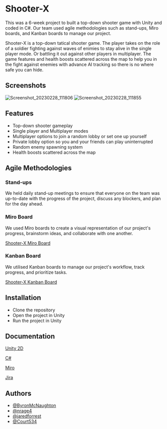 
# Shooter-X
This was a 6-week project to built a top-down shooter game with Unity and coded in C#. Our team used agile methodologies such as stand-ups, Miro boards, and Kanban boards to manage our project.

Shooter-X is a top-down tatical shooter game. The player takes on the role of a soldier fighting against waves of enimies to stay alive in the single player mode. Or battling it out against other players in multiplayer. The game features  and health boosts scattered across the map to help you in the fight against enemies with advance AI tracking so there is no where safe you can hide.

## Screenshots
![Screenshot_20230228_111806](https://user-images.githubusercontent.com/85391216/221839934-2c378e62-96df-4c52-9844-572b2c9c1af7.png)
![Screenshot_20230228_111855](https://user-images.githubusercontent.com/85391216/221839942-28599de1-1801-45c9-a863-b18237a6e713.png)

## Features

- Top-down shooter gameplay
- Single player and Multiplayer modes 
- Multiplayer options to join a random lobby or set one up yourself
- Private lobby option so you and your friends can play uninterrupted
- Random enemy spawning system
- Health boosts scattered across the map


## Agile Methodologies

### Stand-ups
We held daily stand-up meetings to ensure that everyone on the team was up-to-date with the progress of the project, discuss any blockers, and plan for the day ahead.

### Miro Board
We used Miro boards to create a visual representation of our project's progress, brainstorm ideas, and collaborate with one another.

[Shooter-X Miro Board](https://miro.com/app/board/uXjVPsgHDXA=/?share_link_id=264667313831)

### Kanban Board
We utilised Kanban boards to manage our project's workflow, track progress, and prioritize tasks.

[Shooter-X Kanban Board](https://xandergroup.atlassian.net/jira/software/c/projects/GROUP/boards/1)
## Installation

- Clone the repository
- Open the project in Unity
- Run the project in Unity
    
## Documentation

[Unity 2D](https://docs.unity3d.com/Manual/Unity2D.html)

[C#](https://learn.microsoft.com/en-us/dotnet/csharp/)

[Miro](https://miro.com/)

[Jira](https://www.atlassian.com/software/jira?&aceid=&adposition=&adgroup=144591217916&campaign=19313277976&creative=642044761151&device=c&keyword=jira&matchtype=e&network=g&placement=&ds_kids=p74602868222&ds_e=GOOGLE&ds_eid=700000001558501&ds_e1=GOOGLE&gclid=Cj0KCQiA6fafBhC1ARIsAIJjL8nLh9hD74HiQZBCbTvYnNcTCc33IkDl2oa2Ct_oFcu-gJ2yv37WKM4aAt0BEALw_wcB&gclsrc=aw.ds)


## Authors

- [@ByronMcNaughton](https://www.github.com/ByronMcNaughton)
- [@nrage4](https://www.github.com/nrage4)
- [@jaredforrest](https://www.github.com/jaredforrest)
- [@Court534](https://www.github.com/Court534)

